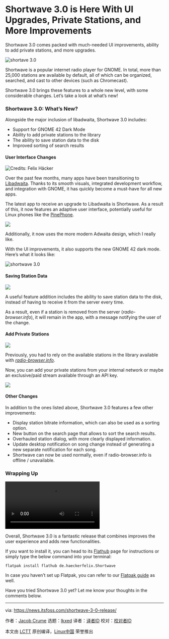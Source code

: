 [#]: subject: "Shortwave 3.0 is Here With UI Upgrades, Private Stations, and More Improvements"
[#]: via: "https://news.itsfoss.com/shortwave-3-0-release/"
[#]: author: "Jacob Crume https://news.itsfoss.com/author/jacob/"
[#]: collector: "lkxed"
[#]: translator: " "
[#]: reviewer: " "
[#]: publisher: " "
[#]: url: " "

Shortwave 3.0 is Here With UI Upgrades, Private Stations, and More Improvements
======
Shortwave 3.0 comes packed with much-needed UI improvements, ability to add private stations, and more upgrades.

![shortave 3.0][1]

Shortwave is a popular internet radio player for GNOME. In total, more than 25,000 stations are available by default, all of which can be organized, searched, and cast to other devices (such as Chromecast).

Shortwave 3.0 brings these features to a whole new level, with some considerable changes. Let’s take a look at what’s new!

### Shortwave 3.0: What’s New?

Alongside the major inclusion of libadwaita, Shortwave 3.0 includes:

* Support for GNOME 42 Dark Mode
* Ability to add private stations to the library
* The ability to save station data to the disk
* Improved sorting of search results

#### User Interface Changes

![Credits: Felix Häcker][2]

Over the past few months, many apps have been transitioning to [Libadwaita][3]. Thanks to its smooth visuals, integrated development workflow, and integration with GNOME, it has quickly become a must-have for all new apps.

The latest app to receive an upgrade to Libadwaita is Shortwave. As a result of this, it now features an adaptive user interface, potentially useful for Linux phones like the [PinePhone][4].

![][5]

Additionally, it now uses the more modern Adwaita design, which I really like.

With the UI improvements, it also supports the new GNOME 42 dark mode. Here’s what it looks like:

![shortwave 3.0][6]

#### Saving Station Data

![][7]

A useful feature addition includes the ability to save station data to the disk, instead of having to receive it from the server every time.

As a result, even if a station is removed from the server (*radio-browser.info*), it will remain in the app, with a message notifying the user of the change.

#### Add Private Stations

![][8]

Previously, you had to rely on the available stations in the library available with [*radio-browser.info*][9].

Now, you can add your private stations from your internal network or maybe an exclusive/paid stream available through an API key.

![][10]

#### Other Changes

In addition to the ones listed above, Shortwave 3.0 features a few other improvements:

* Display station bitrate information, which can also be used as a sorting option.
* New button on the search page that allows to sort the search results.
* Overhauled station dialog, with more clearly displayed information.
* Update desktop notification on song change instead of generating a new separate notification for each song.
* Shortwave can now be used normally, even if radio-browser.info is offline / unavailable.

### Wrapping Up

![][11]

Overall, Shortwave 3.0 is a fantastic release that combines improves the user experience and adds new functionalities.

If you want to install it, you can head to its [Flathub][12] page for instructions or simply type the below command into your terminal:

```
flatpak install flathub de.haeckerfelix.Shortwave
```

In case you haven’t set up Flatpak, you can refer to our [Flatpak guide][13] as well.

Have you tried Shortwave 3.0 yet? Let me know your thoughts in the comments below.

--------------------------------------------------------------------------------

via: https://news.itsfoss.com/shortwave-3-0-release/

作者：[Jacob Crume][a]
选题：[lkxed][b]
译者：[译者ID](https://github.com/译者ID)
校对：[校对者ID](https://github.com/校对者ID)

本文由 [LCTT](https://github.com/LCTT/TranslateProject) 原创编译，[Linux中国](https://linux.cn/) 荣誉推出

[a]: https://news.itsfoss.com/author/jacob/
[b]: https://github.com/lkxed
[1]: https://news.itsfoss.com/wp-content/uploads/2022/04/shortwave-3-0.jpg
[2]: https://news.itsfoss.com/wp-content/uploads/2022/04/shortwave3.0.png
[3]: https://news.itsfoss.com/gnome-libadwaita-library/
[4]: https://news.itsfoss.com/pinephone-review/
[5]: https://news.itsfoss.com/wp-content/uploads/2022/04/shortwave-3-responsive.jpg
[6]: https://news.itsfoss.com/wp-content/uploads/2022/04/shortwave-3-dark-mode.jpg
[7]: https://news.itsfoss.com/wp-content/uploads/2022/04/shortwave-station-data.png
[8]: https://news.itsfoss.com/wp-content/uploads/2022/04/shortwave-3-create.png
[9]: https://www.radio-browser.info/
[10]: https://news.itsfoss.com/wp-content/uploads/2022/04/shortwave-3-private-station.png
[11]: https://news.itsfoss.com/wp-content/uploads/2022/04/shortwave-3-0.mp4
[12]: https://flathub.org/
[13]: https://itsfoss.com/flatpak-guide/
